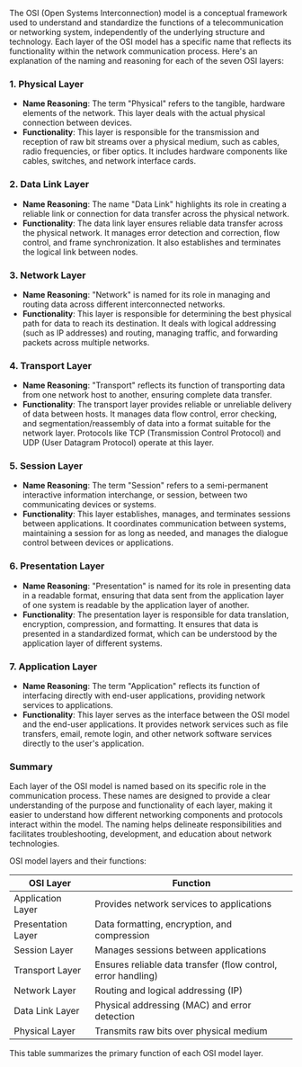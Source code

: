 The OSI (Open Systems Interconnection) model is a conceptual framework used to understand and standardize the functions of a telecommunication or networking system, independently of the underlying structure and technology. Each layer of the OSI model has a specific name that reflects its functionality within the network communication process. Here's an explanation of the naming and reasoning for each of the seven OSI layers:

### 1. **Physical Layer**
- **Name Reasoning**: The term "Physical" refers to the tangible, hardware elements of the network. This layer deals with the actual physical connection between devices.
- **Functionality**: This layer is responsible for the transmission and reception of raw bit streams over a physical medium, such as cables, radio frequencies, or fiber optics. It includes hardware components like cables, switches, and network interface cards.

### 2. **Data Link Layer**
- **Name Reasoning**: The name "Data Link" highlights its role in creating a reliable link or connection for data transfer across the physical network.
- **Functionality**: The data link layer ensures reliable data transfer across the physical network. It manages error detection and correction, flow control, and frame synchronization. It also establishes and terminates the logical link between nodes.

### 3. **Network Layer**
- **Name Reasoning**: "Network" is named for its role in managing and routing data across different interconnected networks.
- **Functionality**: This layer is responsible for determining the best physical path for data to reach its destination. It deals with logical addressing (such as IP addresses) and routing, managing traffic, and forwarding packets across multiple networks.

### 4. **Transport Layer**
- **Name Reasoning**: "Transport" reflects its function of transporting data from one network host to another, ensuring complete data transfer.
- **Functionality**: The transport layer provides reliable or unreliable delivery of data between hosts. It manages data flow control, error checking, and segmentation/reassembly of data into a format suitable for the network layer. Protocols like TCP (Transmission Control Protocol) and UDP (User Datagram Protocol) operate at this layer.

### 5. **Session Layer**
- **Name Reasoning**: The term "Session" refers to a semi-permanent interactive information interchange, or session, between two communicating devices or systems.
- **Functionality**: This layer establishes, manages, and terminates sessions between applications. It coordinates communication between systems, maintaining a session for as long as needed, and manages the dialogue control between devices or applications.

### 6. **Presentation Layer**
- **Name Reasoning**: "Presentation" is named for its role in presenting data in a readable format, ensuring that data sent from the application layer of one system is readable by the application layer of another.
- **Functionality**: The presentation layer is responsible for data translation, encryption, compression, and formatting. It ensures that data is presented in a standardized format, which can be understood by the application layer of different systems.

### 7. **Application Layer**
- **Name Reasoning**: The term "Application" reflects its function of interfacing directly with end-user applications, providing network services to applications.
- **Functionality**: This layer serves as the interface between the OSI model and the end-user applications. It provides network services such as file transfers, email, remote login, and other network software services directly to the user's application.

### Summary

Each layer of the OSI model is named based on its specific role in the communication process. These names are designed to provide a clear understanding of the purpose and functionality of each layer, making it easier to understand how different networking components and protocols interact within the model. The naming helps delineate responsibilities and facilitates troubleshooting, development, and education about network technologies.

OSI model layers and their functions:

| OSI Layer           | Function                                      |
|---------------------|-----------------------------------------------|
| Application Layer    | Provides network services to applications     |
| Presentation Layer   | Data formatting, encryption, and compression  |
| Session Layer        | Manages sessions between applications         |
| Transport Layer      | Ensures reliable data transfer (flow control, error handling) |
| Network Layer        | Routing and logical addressing (IP)           |
| Data Link Layer      | Physical addressing (MAC) and error detection |
| Physical Layer       | Transmits raw bits over physical medium       |

This table summarizes the primary function of each OSI model layer.
